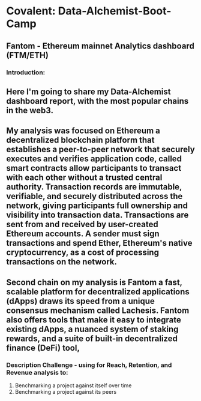 # Covalent: Data-Alchemist-Boot-Camp

## Fantom - Ethereum mainnet Analytics dashboard (FTM/ETH)

### Introduction:

## Here I'm going to share my Data-Alchemist dashboard report, with the most popular chains in the web3.

## My analysis was focused on Ethereum a decentralized blockchain platform that establishes a peer-to-peer network that securely executes and verifies application code, called smart contracts allow participants to transact with each other without a trusted central authority. Transaction records are immutable, verifiable, and securely distributed across the network, giving participants full ownership and visibility into transaction data. Transactions are sent from and received by user-created Ethereum accounts. A sender must sign transactions and spend Ether, Ethereum's native cryptocurrency, as a cost of processing transactions on the network.

## Second chain on my analysis is Fantom a fast, scalable platform for decentralized applications (dApps) draws its speed from a unique consensus mechanism called Lachesis. Fantom also offers tools that make it easy to integrate existing dApps, a nuanced system of staking rewards, and a suite of built-in decentralized finance (DeFi) tool,

### Description Challenge - using for Reach, Retention, and Revenue analysis to:

1. Benchmarking a project against itself over time
2. Benchmarking a project against its peers
